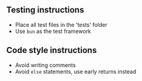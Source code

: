 ## Testing instructions

- Place all test files in the 'tests' folder
- Use `bun` as the test framework

## Code style instructions

- Avoid writing comments
- Avoid `else` statements, use early returns instead
